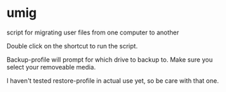 # umig
script for migrating user files from one computer to another

Double click on the shortcut to run the script.

Backup-profile will prompt for which drive to backup to. Make sure you select your removeable media.

I haven't tested restore-profile in actual use yet, so be care with that one.
